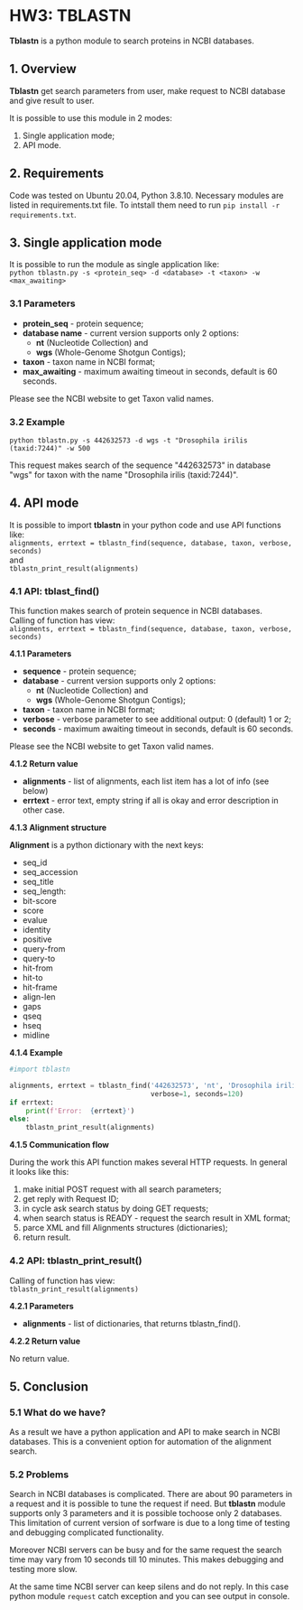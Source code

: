 # HW3:  TBLASTN

**Tblastn** is a python module to search proteins in NCBI databases.


## 1. Overview

**Tblastn** get search parameters from user, make request to NCBI database 
and give result to user.

It is possible to use this module in 2 modes:
1. Single application mode;
1. API mode.


## 2. Requirements

Code was tested on Ubuntu 20.04, Python 3.8.10.
Necessary modules are listed in requirements.txt file.
To intstall them need to run `pip install -r requirements.txt`.


## 3. Single application mode

It is possible to run the module as single application like:<br>
`python tblastn.py -s <protein_seq> -d <database> -t <taxon> -w <max_awaiting>`

### 3.1 Parameters

- **protein\_seq** - protein sequence;
- **database name** - current version supports only 2 options:
   - **nt** (Nucleotide Collection) and
   - **wgs** (Whole-Genome Shotgun  Contigs);
- **taxon** - taxon name in NCBI format;
- **max_awaiting** - maximum awaiting timeout in seconds, default is 60 seconds.

Please see the NCBI website to get Taxon valid names.

### 3.2 Example

`python tblastn.py -s 442632573 -d wgs -t "Drosophila irilis (taxid:7244)" -w 500`

This request makes search of the sequence "442632573" in database "wgs" for taxon 
with the name "Drosophila irilis (taxid:7244)".


## 4. API mode

It is possible to import **tblastn** in your python code and use API functions 
like:<br>
`alignments, errtext = tblastn_find(sequence, database, taxon, verbose, seconds)`<br>
and<br>
`tblastn_print_result(alignments)`


### 4.1 API:  tblast\_find()

This function makes search of protein sequence in NCBI databases.<br>
Calling of function has view:<br>
`alignments, errtext = tblastn_find(sequence, database, taxon, verbose, seconds)`<br>

**4.1.1 Parameters**<br>

- **sequence** - protein sequence;
- **database** - current version supports only 2 options:
   - **nt** (Nucleotide Collection) and
   - **wgs** (Whole-Genome Shotgun Contigs);
- **taxon** - taxon name in NCBI format;
- **verbose** - verbose parameter to see additional output: 0 (default) 1 or 2;
- **seconds** - maximum awaiting timeout in seconds, default is 60 seconds.

Please see the NCBI website to get Taxon valid names.

**4.1.2 Return value**<br>

- **alignments** - list of alignments, each list item has a lot of info (see below)
- **errtext** - error text, empty string if all is okay and error description in 
other case.

**4.1.3 Alignment structure**

**Alignment** is a python dictionary with the next keys:

- seq\_id
- seq\_accession
- seq\_title
- seq\_length:
- bit-score
- score
- evalue
- identity
- positive
- query-from
- query-to
- hit-from
- hit-to
- hit-frame
- align-len
- gaps
- qseq
- hseq
- midline

**4.1.4 Example**<br>

```python
#import tblastn

alignments, errtext = tblastn_find('442632573', 'nt', 'Drosophila irilis (taxid:7244)',
                                   verbose=1, seconds=120)
if errtext:
    print(f'Error:  {errtext}')
else:
    tblastn_print_result(alignments)
```

**4.1.5 Communication flow**

During the work this API function makes several HTTP requests. In general
it looks like this:

1. make initial POST request with all search parameters;
1. get reply with Request ID;
1. in cycle ask search status by doing GET requests;
1. when search status is READY - request the search result in XML format;
1. parce XML and fill Alignments structures (dictionaries);
1. return result.

### 4.2 API:  tblastn\_print\_result()

Calling of function has view:<br>
`tblastn_print_result(alignments)`

**4.2.1 Parameters**<br>

- **alignments** - list of dictionaries, that returns tblastn\_find().

**4.2.2 Return value**<br>

No return value.


## 5. Conclusion

### 5.1 What do we have?

As a result we have a python application and API to make search in NCBI databases.
This is a convenient option for automation of the alignment search.

### 5.2 Problems

Search in NCBI databases is complicated. There are about 90 parameters in a request
and it is possible to tune the request if need. But **tblastn** module supports only
3 parameters and it is possible tochoose only 2 databases. This limitation of current 
version of sorfware is due to a long time of testing and debugging complicated 
functionality.

Moreover NCBI servers can be busy and for the same request the search time may vary
from 10 seconds till 10 minutes. This makes debugging and testing more slow.

At the same time NCBI server can keep silens and do not reply. In this case python 
module `request` catch exception and you can see output in console.
